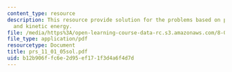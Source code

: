 ```yaml
---
content_type: resource
description: This resource provide solution for the problems based on potential energy
  and kinetic energy.
file: /media/https%3A/open-learning-course-data-rc.s3.amazonaws.com/8-01l-physics-i-classical-mechanics-fall-2005/b12b906ffc6e2d95ef171f3d4a6f4d7d_prs_11_01_05sol.pdf
file_type: application/pdf
resourcetype: Document
title: prs_11_01_05sol.pdf
uid: b12b906f-fc6e-2d95-ef17-1f3d4a6f4d7d
---
```

